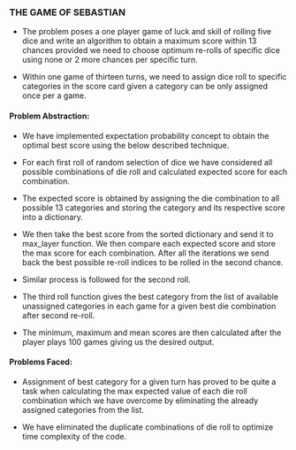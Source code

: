 
### THE GAME OF SEBASTIAN
* The problem poses a one player game of luck and skill of rolling five dice and write an algorithm to obtain a maximum
  score within 13 chances provided we need to choose optimum re-rolls of specific dice using none or 2 more chances per 
  specific turn.
  
* Within one game of thirteen turns, we need to assign dice roll to specific categories in the score card given a 
  category can be only assigned once per a game.
  
#### Problem Abstraction:
* We have implemented expectation probability concept to obtain the optimal best score using the below described 
  technique.

* For each first roll of random selection of dice we have considered all possible combinations of die roll and 
  calculated expected score for each combination.
  
* The expected score is obtained by assigning the die combination to all possible 13 categories and storing the 
  category and its respective score into a dictionary.
  
* We then take the best score from the sorted dictionary and send it to max_layer function. We then compare each expected
  score and store the max score for each combination. After all the iterations we send back the best possible re-roll
  indices to be rolled in the second chance. 
  
* Similar process is followed for the second roll.

* The third roll function gives the best category from the list of available unassigned categories in each game for a 
  given best die combination after second re-roll.
  
* The minimum, maximum and mean scores are then calculated after the player plays 100 games giving us the desired output.

#### Problems Faced:
* Assignment of best category for a given turn has proved to be quite a task when calculating the max expected value of
  each die roll combination which we have overcome by eliminating the already assigned categories from the list.
  
* We have eliminated the duplicate combinations of die roll to optimize time complexity of the code.
